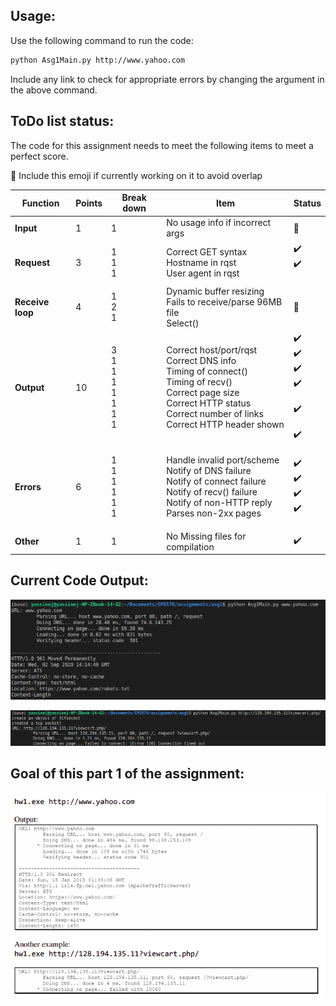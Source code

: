 ## Usage:

Use the following command to run the code:

```bash
python Asg1Main.py http://www.yahoo.com
```

Include any link to check for appropriate errors by changing the argument in the above command.

## ToDo list status:

The code for this assignment needs to meet the following items to meet a perfect score.

:construction: Include this emoji if currently working on it to avoid overlap

| **Function**  | **Points**  | **Break down**  | **Item**  | **Status** |
|---------------|-------------|-----------------|-----------|----------------|
|   **Input**   |  1 |  1 | No usage info if incorrect args  |      :construction:         |
|  **Request**  |  3 |  1<br />1<br />1<br />| Correct GET syntax<br />Hostname in rqst<br />User agent in rqst<br />| :heavy_check_mark:<br />:heavy_check_mark:<br /><br />  |
|**Receive loop**| 4  | 1<br />2<br />1<br />  |  Dynamic buffer resizing<br /> Fails to receive/parse 96MB file<br /> Select()<br />  |  <br />:construction:<br /><br /> |
|  **Output**  | 10  | 3<br />1<br />1<br />1<br />1<br />1<br />1<br />1<br />  | Correct host/port/rqst<br />Correct DNS info<br />Timing of connect()<br />Timing of recv()<br />Correct page size<br />Correct HTTP status<br />Correct number of links<br />Correct HTTP header shown<br />   | :heavy_check_mark:<br />:heavy_check_mark:<br />:heavy_check_mark:<br />:heavy_check_mark:<br /><br />:heavy_check_mark:<br /><br />:heavy_check_mark:<br />  |
|  **Errors**  | 6  | 1<br />1<br />1<br />1<br />1<br />1<br />  | Handle invalid port/scheme<br />Notify of DNS failure<br />Notify of connect failure<br />Notify of recv() failure<br />Notify of non-HTTP reply <br />Parses non-2xx pages<br />  | <br />:heavy_check_mark:<br />:heavy_check_mark:<br />:heavy_check_mark:<br />:heavy_check_mark:<br /><br />  |
|  **Other**  | 1  | 1  | No Missing files for compilation  | :heavy_check_mark:  |



## Current Code Output:

![Output](current_out.png)

![Fail Output](fail_output.png)

## Goal of this part 1 of the assignment:

![Goal](goal.png)
